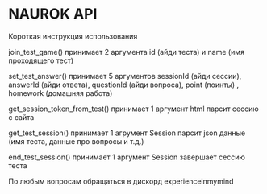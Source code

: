 # NAUROK API

Короткая инструкция использования

join_test_game() принимает 2 аргумента id (айди теста) и name (имя проходящего тест)

set_test_answer() принимает 5 аргументов sessionId (айди сессии), answerId (айди ответа), questionId (айди вопроса), point (поинты) , homework (домашняя работа)

get_session_token_from_test() принимает 1 аргумент html парсит сессию с сайта

get_test_session() принимает 1 агрумент Session парсит json данные (имя теста, данные про вопросы и т.д.)

end_test_session() принимает 1 аргумент Session завершает сессию теста

По любым вопросам обращаться в дискорд experienceinmymind
